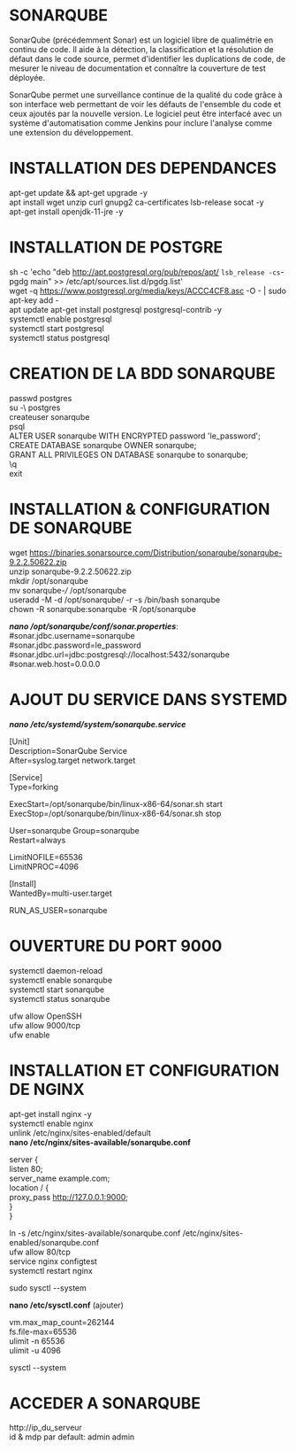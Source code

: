 
# SONARQUBE

SonarQube (précédemment Sonar) est un logiciel libre de qualimétrie en continu de code. Il aide à la détection, la classification et la résolution de défaut dans le code source, permet d'identifier les duplications de code, de mesurer le niveau de documentation et connaître la couverture de test déployée.

SonarQube permet une surveillance continue de la qualité du code grâce à son interface web permettant de voir les défauts de l'ensemble du code et ceux ajoutés par la nouvelle version. Le logiciel peut être interfacé avec un système d'automatisation comme Jenkins pour inclure l'analyse comme une extension du développement.


# INSTALLATION DES DEPENDANCES 
  apt-get update && apt-get upgrade -y  
  apt install wget unzip curl gnupg2 ca-certificates lsb-release socat -y  
  apt-get install openjdk-11-jre -y  
  
# INSTALLATION DE POSTGRE  
sh -c 'echo "deb http://apt.postgresql.org/pub/repos/apt/ `lsb_release -cs`-pgdg main" >> /etc/apt/sources.list.d/pgdg.list'  
wget -q https://www.postgresql.org/media/keys/ACCC4CF8.asc -O - | sudo apt-key add -  
apt update 
apt-get install postgresql postgresql-contrib -y  
systemctl enable postgresql  
systemctl start postgresql  
systemctl status postgresql

# CREATION DE LA BDD SONARQUBE  
  passwd postgres  
  su -\ postgres  
  createuser sonarqube  
  psql  
  ALTER USER sonarqube WITH ENCRYPTED password 'le_password';  
  CREATE DATABASE sonarqube OWNER sonarqube;  
  GRANT ALL PRIVILEGES ON DATABASE sonarqube to sonarqube;  
  \q  
  exit 
  
# INSTALLATION & CONFIGURATION DE SONARQUBE  
  wget https://binaries.sonarsource.com/Distribution/sonarqube/sonarqube-9.2.2.50622.zip  
  unzip sonarqube-9.2.2.50622.zip  
  mkdir /opt/sonarqube  
  mv sonarqube-*/* /opt/sonarqube  
  useradd -M -d /opt/sonarqube/ -r -s /bin/bash sonarqube   
  chown -R sonarqube:sonarqube -R /opt/sonarqube  
 
 ___nano /opt/sonarqube/conf/sonar.properties___:  
#sonar.jdbc.username=sonarqube  
#sonar.jdbc.password=le_password  
#sonar.jdbc.url=jdbc:postgresql://localhost:5432/sonarqube  
#sonar.web.host=0.0.0.0  

# AJOUT DU SERVICE DANS SYSTEMD  
___nano /etc/systemd/system/sonarqube.service___  

[Unit]  
Description=SonarQube Service  
After=syslog.target network.target

[Service]  
Type=forking  

ExecStart=/opt/sonarqube/bin/linux-x86-64/sonar.sh start  
ExecStop=/opt/sonarqube/bin/linux-x86-64/sonar.sh stop  

User=sonarqube
Group=sonarqube  
Restart=always  

LimitNOFILE=65536  
LimitNPROC=4096  

[Install]  
WantedBy=multi-user.target  


RUN_AS_USER=sonarqube

# OUVERTURE DU PORT 9000  
systemctl daemon-reload  
systemctl enable sonarqube  
systemctl start sonarqube  
systemctl status sonarqube  


ufw allow OpenSSH  
ufw allow 9000/tcp  
ufw enable

# INSTALLATION ET CONFIGURATION DE NGINX  
apt-get install nginx -y  
systemctl enable nginx  
unlink /etc/nginx/sites-enabled/default  
__nano /etc/nginx/sites-available/sonarqube.conf__  

server {  
    listen 80;  
server_name  example.com;  
location / {  
proxy_pass  http://127.0.0.1:9000;  
}  
}  

ln -s /etc/nginx/sites-available/sonarqube.conf /etc/nginx/sites-enabled/sonarqube.conf  
ufw allow 80/tcp  
service nginx configtest  
systemctl restart nginx  

sudo sysctl --system

__nano /etc/sysctl.conf__  (ajouter)  

vm.max_map_count=262144  
fs.file-max=65536  
ulimit -n 65536  
ulimit -u 4096  

sysctl --system

# ACCEDER A SONARQUBE  

http://ip_du_serveur  
id & mdp par default: admin admin 










  
  
  
  
  
  
